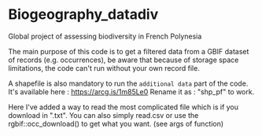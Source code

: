 # Biogeography_datadiv
Global project of assessing biodiversity in French Polynesia

The main purpose of this code is to get a filtered data from a GBIF dataset of 
records (e.g. occurrences), be aware that because of storage space limitations,
the code can't run without your own record file. 

A shapefile is also mandatory to run the `additional data` part of the code. 
It's available here : https://arcg.is/1m85Le0
Rename it as : "shp_pf" to work.

Here I've added a way to read the most complicated file which is if you download
in ".txt". You can also simply read.csv or use the rgbif::occ_download() to get 
what you want. (see args of function)
